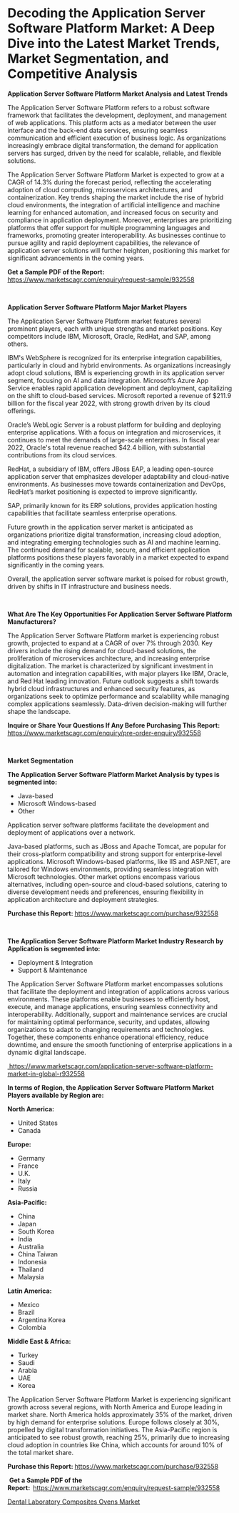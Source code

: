 <p><h1>Decoding the Application Server Software Platform Market: A Deep Dive into the Latest Market Trends, Market Segmentation, and Competitive Analysis</h1></p><p><strong>Application Server Software Platform Market Analysis and Latest Trends</strong></p>
<p><p>The Application Server Software Platform refers to a robust software framework that facilitates the development, deployment, and management of web applications. This platform acts as a mediator between the user interface and the back-end data services, ensuring seamless communication and efficient execution of business logic. As organizations increasingly embrace digital transformation, the demand for application servers has surged, driven by the need for scalable, reliable, and flexible solutions.</p><p>The Application Server Software Platform Market is expected to grow at a CAGR of 14.3% during the forecast period, reflecting the accelerating adoption of cloud computing, microservices architectures, and containerization. Key trends shaping the market include the rise of hybrid cloud environments, the integration of artificial intelligence and machine learning for enhanced automation, and increased focus on security and compliance in application deployment. Moreover, enterprises are prioritizing platforms that offer support for multiple programming languages and frameworks, promoting greater interoperability. As businesses continue to pursue agility and rapid deployment capabilities, the relevance of application server solutions will further heighten, positioning this market for significant advancements in the coming years.</p></p>
<p><strong>Get a Sample PDF of the Report:&nbsp;</strong> <a href="https://www.marketscagr.com/enquiry/request-sample/932558?utm_campaign=2946&utm_medium=2&utm_source=Github&utm_content=ia&utm_term=21032025&utm_id=application-server-software-platform">https://www.marketscagr.com/enquiry/request-sample/932558</a></p>
<p>&nbsp;</p>
<p><strong>Application Server Software Platform Major Market Players</strong></p>
<p><p>The Application Server Software Platform market features several prominent players, each with unique strengths and market positions. Key competitors include IBM, Microsoft, Oracle, RedHat, and SAP, among others. </p><p>IBM's WebSphere is recognized for its enterprise integration capabilities, particularly in cloud and hybrid environments. As organizations increasingly adopt cloud solutions, IBM is experiencing growth in its application server segment, focusing on AI and data integration. Microsoft’s Azure App Service enables rapid application development and deployment, capitalizing on the shift to cloud-based services. Microsoft reported a revenue of $211.9 billion for the fiscal year 2022, with strong growth driven by its cloud offerings.</p><p>Oracle’s WebLogic Server is a robust platform for building and deploying enterprise applications. With a focus on integration and microservices, it continues to meet the demands of large-scale enterprises. In fiscal year 2022, Oracle's total revenue reached $42.4 billion, with substantial contributions from its cloud services. </p><p>RedHat, a subsidiary of IBM, offers JBoss EAP, a leading open-source application server that emphasizes developer adaptability and cloud-native environments. As businesses move towards containerization and DevOps, RedHat’s market positioning is expected to improve significantly. </p><p>SAP, primarily known for its ERP solutions, provides application hosting capabilities that facilitate seamless enterprise operations. </p><p>Future growth in the application server market is anticipated as organizations prioritize digital transformation, increasing cloud adoption, and integrating emerging technologies such as AI and machine learning. The continued demand for scalable, secure, and efficient application platforms positions these players favorably in a market expected to expand significantly in the coming years. </p><p>Overall, the application server software market is poised for robust growth, driven by shifts in IT infrastructure and business needs.</p></p>
<p>&nbsp;</p>
<p><strong>What Are The Key Opportunities For Application Server Software Platform Manufacturers?</strong></p>
<p><p>The Application Server Software Platform market is experiencing robust growth, projected to expand at a CAGR of over 7% through 2030. Key drivers include the rising demand for cloud-based solutions, the proliferation of microservices architecture, and increasing enterprise digitalization. The market is characterized by significant investment in automation and integration capabilities, with major players like IBM, Oracle, and Red Hat leading innovation. Future outlook suggests a shift towards hybrid cloud infrastructures and enhanced security features, as organizations seek to optimize performance and scalability while managing complex applications seamlessly. Data-driven decision-making will further shape the landscape.</p></p>
<p><strong>Inquire or Share Your Questions If Any Before Purchasing This Report:</strong> <a href="https://www.marketscagr.com/enquiry/pre-order-enquiry/932558?utm_campaign=2946&utm_medium=2&utm_source=Github&utm_content=ia&utm_term=21032025&utm_id=application-server-software-platform">https://www.marketscagr.com/enquiry/pre-order-enquiry/932558</a></p>
<p>&nbsp;</p>
<p><strong>Market Segmentation</strong></p>
<p><strong>The Application Server Software Platform Market Analysis by types is segmented into:</strong></p>
<p><ul><li>Java-based</li><li>Microsoft Windows-based</li><li>Other</li></ul></p>
<p><p>Application server software platforms facilitate the development and deployment of applications over a network. </p><p>Java-based platforms, such as JBoss and Apache Tomcat, are popular for their cross-platform compatibility and strong support for enterprise-level applications. Microsoft Windows-based platforms, like IIS and ASP.NET, are tailored for Windows environments, providing seamless integration with Microsoft technologies. Other market options encompass various alternatives, including open-source and cloud-based solutions, catering to diverse development needs and preferences, ensuring flexibility in application architecture and deployment strategies.</p></p>
<p><strong>Purchase this Report:&nbsp;</strong><a href="https://www.marketscagr.com/purchase/932558?utm_campaign=2946&utm_medium=2&utm_source=Github&utm_content=ia&utm_term=21032025&utm_id=application-server-software-platform">https://www.marketscagr.com/purchase/932558</a></p>
<p>&nbsp;</p>
<p><strong>The Application Server Software Platform Market Industry Research by Application is segmented into:</strong></p>
<p><ul><li>Deployment & Integration</li><li>Support & Maintenance</li></ul></p>
<p><p>The Application Server Software Platform market encompasses solutions that facilitate the deployment and integration of applications across various environments. These platforms enable businesses to efficiently host, execute, and manage applications, ensuring seamless connectivity and interoperability. Additionally, support and maintenance services are crucial for maintaining optimal performance, security, and updates, allowing organizations to adapt to changing requirements and technologies. Together, these components enhance operational efficiency, reduce downtime, and ensure the smooth functioning of enterprise applications in a dynamic digital landscape.</p></p>
<p><a href="https://www.marketscagr.com/application-server-software-platform-market-in-global-r932558?utm_campaign=2946&utm_medium=2&utm_source=Github&utm_content=ia&utm_term=21032025&utm_id=application-server-software-platform">&nbsp;https://www.marketscagr.com/application-server-software-platform-market-in-global-r932558</a></p>
<p><strong>In terms of Region, the Application Server Software Platform Market Players available by Region are:</strong></p>
<p>
    <p> <strong> North America: </strong>
        <ul>
            <li>United States</li>
            <li>Canada</li>
        </ul>
        </p> 
    <p> <strong> Europe: </strong>
        <ul>
            <li>Germany</li>
            <li>France</li>
            <li>U.K.</li>
            <li>Italy</li>
            <li>Russia</li>
        </ul>
        </p> 
    <p> <strong> Asia-Pacific: </strong>
        <ul>
            <li>China</li>
            <li>Japan</li>
            <li>South Korea</li>
            <li>India</li>
            <li>Australia</li>
            <li>China Taiwan</li>
            <li>Indonesia</li>
            <li>Thailand</li>
            <li>Malaysia</li>
        </ul>
        </p> 
    <p> <strong> Latin America: </strong>
        <ul>
            <li>Mexico</li>
            <li>Brazil</li>
            <li>Argentina Korea</li>
            <li>Colombia</li>
        </ul>
        </p> 
    <p> <strong> Middle East & Africa: </strong>
        <ul>
            <li>Turkey</li>
            <li>Saudi</li>
            <li>Arabia</li>
            <li>UAE</li>
            <li>Korea</li>
        </ul>
    </p>
    </p>
<p><p>The Application Server Software Platform Market is experiencing significant growth across several regions, with North America and Europe leading in market share. North America holds approximately 35% of the market, driven by high demand for enterprise solutions. Europe follows closely at 30%, propelled by digital transformation initiatives. The Asia-Pacific region is anticipated to see robust growth, reaching 25%, primarily due to increasing cloud adoption in countries like China, which accounts for around 10% of the total market share.</p></p>
<p><strong>Purchase this Report: </strong><a href="https://www.marketscagr.com/purchase/932558?utm_campaign=2946&utm_medium=2&utm_source=Github&utm_content=ia&utm_term=21032025&utm_id=application-server-software-platform">https://www.marketscagr.com/purchase/932558</a></p>
<p>&nbsp;<strong>Get a Sample PDF of the Report:&nbsp;&nbsp;</strong><a href="https://www.marketscagr.com/enquiry/request-sample/932558?utm_campaign=2946&utm_medium=2&utm_source=Github&utm_content=ia&utm_term=21032025&utm_id=application-server-software-platform">https://www.marketscagr.com/enquiry/request-sample/932558</a></p>
<p><strong></strong></p>
<p><p><a href="https://github.com/saroarmaicky/Market-Research-Report-List-1/blob/main/dental-laboratory-composites-ovens-market.md?utm_campaign=2946&utm_medium=2&utm_source=Github&utm_content=ia&utm_term=21032025&utm_id=application-server-software-platform">Dental Laboratory Composites Ovens Market</a></p></p>